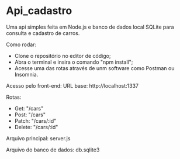 # Api_cadastro
Uma api simples feita em Node.js e banco de dados local SQLite para consulta  e cadastro de carros.
    
Como rodar:
- Clone o repositório no editor de código;
- Abra o terminal e insira o comando "npm install";
- Acesse uma das rotas através de unm software como Postman ou Insomnia.

Acesso pelo front-end:
URL base: http://localhost:1337

Rotas:
- Get: "/cars"
- Post: "/cars"
- Patch: "/cars/:id"
- Delete: "/cars/:id"

Arquivo principal: server.js

Arquivo do banco de dados: db.sqlite3
